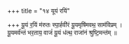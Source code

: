 +++
title = "१४ यूयं रयिं"

+++
यू॒यं र॒यिं म॑रुतः स्पा॒र्हवी॑रं यू॒यमृषि॑मवथ॒ साम॑विप्रम् ।  
यू॒यमर्व॑न्तं भर॒ताय॒ वाजं॑ यू॒यं ध॑त्थ॒ राजा॑नं श्रुष्टि॒मन्त॑म् ॥